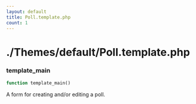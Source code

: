 ```yaml
---
layout: default
title: Poll.template.php
count: 1
---
```


# ./Themes/default/Poll.template.php

### template_main

```php
function template_main()
```
A form for creating and/or editing a poll.




